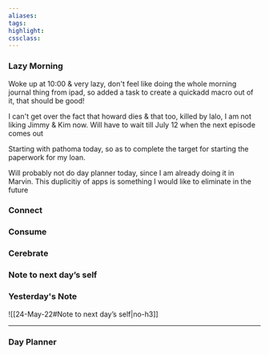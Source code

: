 ```yaml
---
aliases:  
tags:
highlight:  
cssclass:
---
```


### Lazy Morning
Woke up at 10:00 & very lazy, don't feel like doing the whole morning journal thing from ipad, so added a task to create a quickadd macro out of it, that should be good!

I can't get over the fact that howard dies & that too, killed by lalo, I am not liking Jimmy & Kim now. Will have to wait till July 12 when the next episode comes out

Starting with pathoma today, so as to complete the target for starting the paperwork for my loan.

Will probably not do day planner today, since I am already doing it in Marvin. This duplicitiy of apps is something I would like to eliminate in the future

### Connect 
### Consume
### Cerebrate
### Note to next day’s self
### Yesterday's Note
 ![[24-May-22#Note to next day’s self|no-h3]]

--- 
### Day Planner

